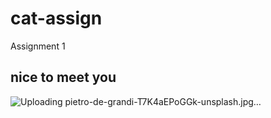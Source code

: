 # cat-assign
Assignment 1
## nice to meet you


![Uploading pietro-de-grandi-T7K4aEPoGGk-unsplash.jpg…]()
